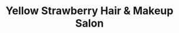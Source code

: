---
title: "Yellow Strawberry Hair & Makeup Salon"
url: /sarasota/yellow-strawberry-hair-and-makeup-salon/
shop: beauty
---